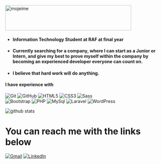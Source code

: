  <img src="https://img.shields.io/badge/Hi%20there%20I'm-Filip%20Zivanovic-yellowgreen" alt="mojeime" width="400px" height="80px">

- #### Information Technology Student at RAF at final year
- #### Currently searching for a company, where I can start as a Junior or Intern, and give my best to prove myself within the company by becoming an experienced developer everyone can count on.
- #### I believe that hard work will do anything.


#### I have experience with

![Git](https://img.shields.io/badge/-Git-222222?style=for-the-badge&logo=git&logoColor=black&color=99c2ff)
![GitHub](https://img.shields.io/badge/-GitHub-222222?style=for-the-badge&logo=github&logoColor=black&color=99c2ff)
![HTML5](https://img.shields.io/badge/-HTML5-222222?style=for-the-badge&logo=HTML5&logoColor=black&color=99c2ff)
![CSS3](https://img.shields.io/badge/-CSS3-222222?style=for-the-badge&logo=CSS3&logoColor=black&color=99c2ff)
![Sass](https://img.shields.io/badge/-Sass-222222?style=for-the-badge&logo=Sass&logoColor=black&color=99c2ff) <br>
![Bootstrap](https://img.shields.io/badge/-Bootstrap-222222?style=for-the-badge&logo=Bootstrap&logoColor=black&color=99c2ff)
![PHP](https://img.shields.io/badge/-PHP-222222?style=for-the-badge&logo=PHP&logoColor=black&color=99c2ff)
![MySql](https://img.shields.io/badge/-MySql-222222?style=for-the-badge&logo=MySql&logoColor=black&color=99c2ff)
![Laravel](https://img.shields.io/badge/-Laravel-222222?style=for-the-badge&logo=Laravel&logoColor=black&color=99c2ff)
![WordPress](https://img.shields.io/badge/-WordPress-222222?style=for-the-badge&logo=WordPress&logoColor=black&color=99c2ff)

![github stats](https://github-readme-stats.vercel.app/api?username=F-zivanovic&show_icons=true)


# You can reach me with the links below
[![Gmail](https://img.shields.io/badge/-GMAIL-D14836?style=for-the-badge&logo=gmail&logoColor=white)](mailto:infofilip.zivanovic1999@gmail.com)
[![LinkedIn](https://img.shields.io/badge/-LINKEDIN-0077B5?style=for-the-badge&logo=linkedin&logoColor=white)](https://www.linkedin.com/in/filip-zivanovic-a953521aa/)





